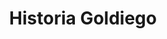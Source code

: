 ---
title: "Historia Goldiego"
client_name: "Szczęśliwy Goldenek GOLDI"
client_photo: "/images/clients/client-1.png"  
---